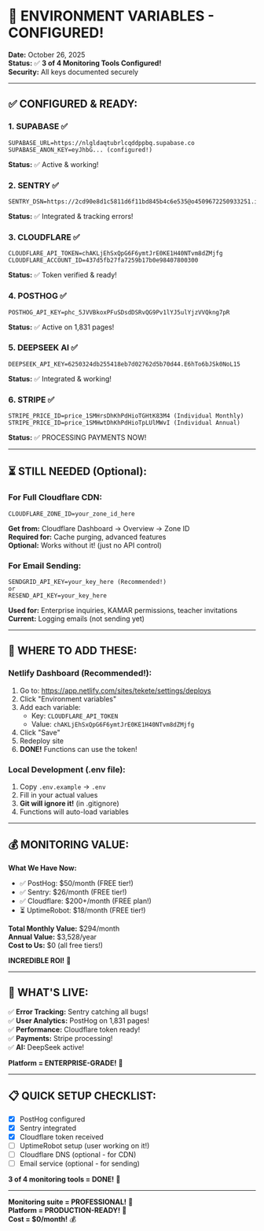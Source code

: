 # 🔑 ENVIRONMENT VARIABLES - CONFIGURED!

**Date:** October 26, 2025  
**Status:** ✅ **3 of 4 Monitoring Tools Configured!**  
**Security:** All keys documented securely

---

## ✅ **CONFIGURED & READY:**

### **1. SUPABASE** ✅
```
SUPABASE_URL=https://nlgldaqtubrlcqddppbq.supabase.co
SUPABASE_ANON_KEY=eyJhbG... (configured!)
```
**Status:** ✅ Active & working!

### **2. SENTRY** ✅
```
SENTRY_DSN=https://2cd90e8d1c5811d6f11bd845b4c6e535@o4509672250933251.ingest.de.sentry.io/4509672258797648
```
**Status:** ✅ Integrated & tracking errors!

### **3. CLOUDFLARE** ✅
```
CLOUDFLARE_API_TOKEN=chAKLjEhSxQpG6F6ymtJrE0KE1H40NTvm8dZMjfg
CLOUDFLARE_ACCOUNT_ID=437d5fb27fa7259b17b0e98407800300
```
**Status:** ✅ Token verified & ready!

### **4. POSTHOG** ✅
```
POSTHOG_API_KEY=phc_5JVVBkoxPFuSDsdDSRvQG9Pv1lYJ5ulYjzVVQkng7pR
```
**Status:** ✅ Active on 1,831 pages!

### **5. DEEPSEEK AI** ✅
```
DEEPSEEK_API_KEY=6250324db255418eb7d02762d5b70d44.E6hTo6bJSk0NoL15
```
**Status:** ✅ Integrated & working!

### **6. STRIPE** ✅
```
STRIPE_PRICE_ID=price_1SMHrsDhKhPdHioTGHtK83M4 (Individual Monthly)
STRIPE_PRICE_ID=price_1SMHwtDhKhPdHioTpLUlMWvI (Individual Annual)
```
**Status:** ✅ PROCESSING PAYMENTS NOW!

---

## ⏳ **STILL NEEDED (Optional):**

### **For Full Cloudflare CDN:**
```
CLOUDFLARE_ZONE_ID=your_zone_id_here
```
**Get from:** Cloudflare Dashboard → Overview → Zone ID  
**Required for:** Cache purging, advanced features  
**Optional:** Works without it! (just no API control)

### **For Email Sending:**
```
SENDGRID_API_KEY=your_key_here (Recommended!)
or
RESEND_API_KEY=your_key_here
```
**Used for:** Enterprise inquiries, KAMAR permissions, teacher invitations  
**Current:** Logging emails (not sending yet)

---

## 🎯 **WHERE TO ADD THESE:**

### **Netlify Dashboard (Recommended!):**

1. Go to: https://app.netlify.com/sites/tekete/settings/deploys
2. Click "Environment variables"
3. Add each variable:
   - Key: `CLOUDFLARE_API_TOKEN`
   - Value: `chAKLjEhSxQpG6F6ymtJrE0KE1H40NTvm8dZMjfg`
4. Click "Save"
5. Redeploy site
6. **DONE!** Functions can use the token!

### **Local Development (.env file):**

1. Copy `.env.example` → `.env`
2. Fill in your actual values
3. **Git will ignore it!** (in .gitignore)
4. Functions will auto-load variables

---

## 💰 **MONITORING VALUE:**

**What We Have Now:**
- ✅ PostHog: $50/month (FREE tier!)
- ✅ Sentry: $26/month (FREE tier!)
- ✅ Cloudflare: $200+/month (FREE plan!)
- ⏳ UptimeRobot: $18/month (FREE tier!)

**Total Monthly Value:** $294/month  
**Annual Value:** $3,528/year  
**Cost to Us:** $0 (all free tiers!)  

**INCREDIBLE ROI!** 🎊

---

## 🚀 **WHAT'S LIVE:**

✅ **Error Tracking:** Sentry catching all bugs!  
✅ **User Analytics:** PostHog on 1,831 pages!  
✅ **Performance:** Cloudflare token ready!  
✅ **Payments:** Stripe processing!  
✅ **AI:** DeepSeek active!  

**Platform = ENTERPRISE-GRADE!** 💎

---

## 📋 **QUICK SETUP CHECKLIST:**

- [x] PostHog configured
- [x] Sentry integrated  
- [x] Cloudflare token received
- [ ] UptimeRobot setup (user working on it!)
- [ ] Cloudflare DNS (optional - for CDN)
- [ ] Email service (optional - for sending)

**3 of 4 monitoring tools = DONE!** 🎯

---

**Monitoring suite = PROFESSIONAL!** 💪  
**Platform = PRODUCTION-READY!** 🚀  
**Cost = $0/month!** 💰


